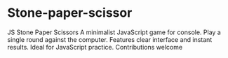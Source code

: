 # Stone-paper-scissor
JS Stone Paper Scissors  A minimalist JavaScript game for console. Play a single round against the computer. Features clear interface and instant results. Ideal for JavaScript practice. Contributions welcome
